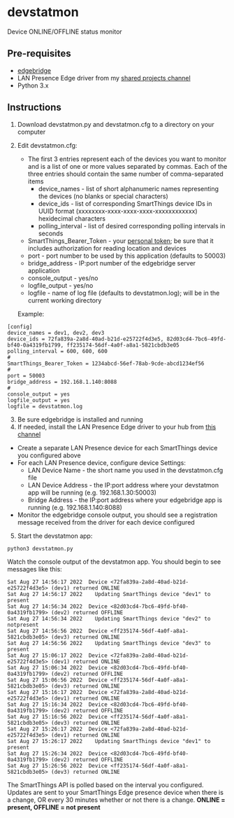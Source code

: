 # devstatmon
Device ONLINE/OFFLINE status monitor

## Pre-requisites
* [edgebridge](https://github.com/toddaustin07/edgebridge)
* LAN Presence Edge driver from my [shared projects channel](https://bestow-regional.api.smartthings.com/invite/d429RZv8m9lo)
* Python 3.x

## Instructions

1. Download devstatmon.py and devstatmon.cfg to a directory on your computer
2) Edit devstatmon.cfg:
    * The first 3 entries represent each of the devices you want to monitor and is a list of one or more values separated by commas.  Each of the three entries should contain the same number of comma-separated items
      * device_names - list of short alphanumeric names representing the devices (no blanks or special characters)
      * device_ids - list of corresponding SmartThings device IDs in UUID format (xxxxxxxx-xxxx-xxxx-xxxx-xxxxxxxxxxxx) hexidecimal characters
      * polling_interval - list of desired corresponding polling intervals in seconds
    * SmartThings_Bearer_Token - your [personal token](https://account.smartthings.com/tokens); be sure that it includes authorization for reading location and devices
    * port - port number to be used by this application (defaults to 50003)
    * bridge_address - IP:port number of the edgebridge server application
    * console_output - yes/no
    * logfile_output - yes/no
    * logfile - name of log file (defaults to devstatmon.log); will be in the current working directory
    
    Example:
 ```
 [config]
device_names = dev1, dev2, dev3
device_ids = 72fa839a-2a8d-40ad-b21d-e25722f4d3e5, 82d03cd4-7bc6-49fd-bf40-0a4319fb1799, ff235174-56df-4a0f-a8a1-5821cbdb3e05
polling_interval = 600, 600, 600
#
SmartThings_Bearer_Token = 1234abcd-56ef-78ab-9cde-abcd1234ef56
#
port = 50003
bridge_address = 192.168.1.140:8088
#
console_output = yes
logfile_output = yes
logfile = devstatmon.log
```
3. Be sure edgebridge is installed and running
4. If needed, install the LAN Presence Edge driver to your hub from [this channel](https://bestow-regional.api.smartthings.com/invite/d429RZv8m9lo)
  * Create a separate LAN Presence device for each SmartThings device you configured above
  * For each LAN Presence device, configure device Settings:
    * LAN Device Name - the short name you used in the devstatmon.cfg file
    * LAN Device Address - the IP:port address where your devstatmon app will be running (e.g. 192.168.1.30:50003)
    * Bridge Address - the IP:port address where your edgebridge app is running (e.g. 192.168.1.140:8088)
  * Monitor the edgebridge console output, you should see a registration message received from the driver for each device configured
5. Start the devstatmon app:
```
python3 devstatmon.py
```

Watch the console output of the devstatmon app.  You should begin to see messages like this:
```
Sat Aug 27 14:56:17 2022  Device <72fa839a-2a8d-40ad-b21d-e25722f4d3e5> (dev1) returned ONLINE
Sat Aug 27 14:56:17 2022  	Updating SmartThings device "dev1" to present
Sat Aug 27 14:56:34 2022  Device <82d03cd4-7bc6-49fd-bf40-0a4319fb1799> (dev2) returned OFFLINE
Sat Aug 27 14:56:34 2022  	Updating SmartThings device "dev2" to notpresent
Sat Aug 27 14:56:56 2022  Device <ff235174-56df-4a0f-a8a1-5821cbdb3e05> (dev3) returned ONLINE
Sat Aug 27 14:56:56 2022  	Updating SmartThings device "dev3" to present
Sat Aug 27 15:06:17 2022  Device <72fa839a-2a8d-40ad-b21d-e25722f4d3e5> (dev1) returned ONLINE
Sat Aug 27 15:06:34 2022  Device <82d03cd4-7bc6-49fd-bf40-0a4319fb1799> (dev2) returned OFFLINE
Sat Aug 27 15:06:56 2022  Device <ff235174-56df-4a0f-a8a1-5821cbdb3e05> (dev3) returned ONLINE
Sat Aug 27 15:16:17 2022  Device <72fa839a-2a8d-40ad-b21d-e25722f4d3e5> (dev1) returned ONLINE
Sat Aug 27 15:16:34 2022  Device <82d03cd4-7bc6-49fd-bf40-0a4319fb1799> (dev2) returned OFFLINE
Sat Aug 27 15:16:56 2022  Device <ff235174-56df-4a0f-a8a1-5821cbdb3e05> (dev3) returned ONLINE
Sat Aug 27 15:26:17 2022  Device <72fa839a-2a8d-40ad-b21d-e25722f4d3e5> (dev1) returned ONLINE
Sat Aug 27 15:26:17 2022  	Updating SmartThings device "dev1" to present
Sat Aug 27 15:26:34 2022  Device <82d03cd4-7bc6-49fd-bf40-0a4319fb1799> (dev2) returned OFFLINE
Sat Aug 27 15:26:56 2022  Device <ff235174-56df-4a0f-a8a1-5821cbdb3e05> (dev3) returned ONLINE
```

The SmartThings API is polled based on the interval you configured.  Updates are sent to your SmartThings Edge presence device when there is a change, OR every 30 minutes whether or not there is a change.  **ONLINE = present, OFFLINE = not present**

